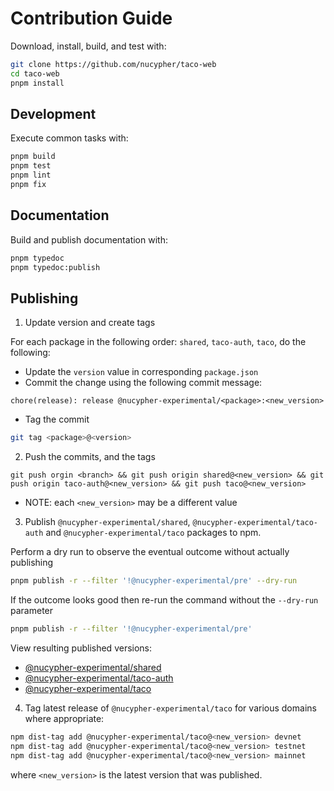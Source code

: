 # Contribution Guide

Download, install, build, and test with:

```bash
git clone https://github.com/nucypher/taco-web
cd taco-web
pnpm install
```

## Development

Execute common tasks with:

```bash
pnpm build
pnpm test
pnpm lint
pnpm fix
```

## Documentation

Build and publish documentation with:

```bash
pnpm typedoc
pnpm typedoc:publish
```

## Publishing

1. Update version and create tags

For each package in the following order: `shared`, `taco-auth`, `taco`, do the
following:

- Update the `version` value in corresponding `package.json`
- Commit the change using the following commit message:

```
chore(release): release @nucypher-experimental/<package>:<new_version>
```

- Tag the commit

```bash
git tag <package>@<version>
```

2. Push the commits, and the tags

```
git push orgin <branch> && git push origin shared@<new_version> && git push origin taco-auth@<new_version> && git push taco@<new_version>
```

- NOTE: each `<new_version>` may be a different value

3. Publish `@nucypher-experimental/shared`, `@nucypher-experimental/taco-auth`
   and `@nucypher-experimental/taco` packages to npm.

Perform a dry run to observe the eventual outcome without actually publishing

```bash
pnpm publish -r --filter '!@nucypher-experimental/pre' --dry-run
```

If the outcome looks good then re-run the command without the `--dry-run`
parameter

```bash
pnpm publish -r --filter '!@nucypher-experimental/pre'
```

View resulting published versions:

- [@nucypher-experimental/shared](https://www.npmjs.com/package/@nucypher-experimental/shared?activeTab=versions)
- [@nucypher-experimental/taco-auth](https://www.npmjs.com/package/@nucypher-experimental/taco-auth?activeTab=versions)
- [@nucypher-experimental/taco](https://www.npmjs.com/package/@nucypher-experimental/taco?activeTab=versions)

4. Tag latest release of `@nucypher-experimental/taco` for various domains where
   appropriate:

```bash
npm dist-tag add @nucypher-experimental/taco@<new_version> devnet
npm dist-tag add @nucypher-experimental/taco@<new_version> testnet
npm dist-tag add @nucypher-experimental/taco@<new_version> mainnet
```

where `<new_version>` is the latest version that was published.
